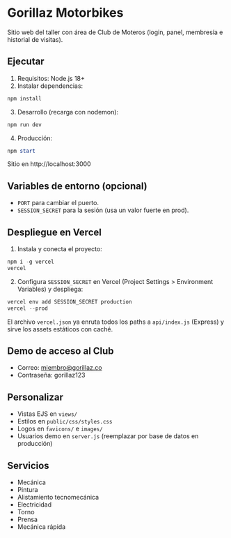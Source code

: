 # Gorillaz Motorbikes

Sitio web del taller con área de Club de Moteros (login, panel, membresía e historial de visitas).

## Ejecutar

1. Requisitos: Node.js 18+
2. Instalar dependencias:

```powershell
npm install
```

3. Desarrollo (recarga con nodemon):

```powershell
npm run dev
```

4. Producción:

```powershell
npm start
```

Sitio en http://localhost:3000

## Variables de entorno (opcional)

- `PORT` para cambiar el puerto.
- `SESSION_SECRET` para la sesión (usa un valor fuerte en prod).

## Despliegue en Vercel

1. Instala y conecta el proyecto:

```powershell
npm i -g vercel
vercel
```

2. Configura `SESSION_SECRET` en Vercel (Project Settings > Environment Variables) y despliega:

```powershell
vercel env add SESSION_SECRET production
vercel --prod
```

El archivo `vercel.json` ya enruta todos los paths a `api/index.js` (Express) y sirve los assets estáticos con caché.

## Demo de acceso al Club

- Correo: miembro@gorillaz.co
- Contraseña: gorillaz123

## Personalizar

- Vistas EJS en `views/`
- Estilos en `public/css/styles.css`
- Logos en `favicons/` e `images/`
- Usuarios demo en `server.js` (reemplazar por base de datos en producción)

## Servicios

- Mecánica
- Pintura
- Alistamiento tecnomecánica
- Electricidad
- Torno
- Prensa
- Mecánica rápida
